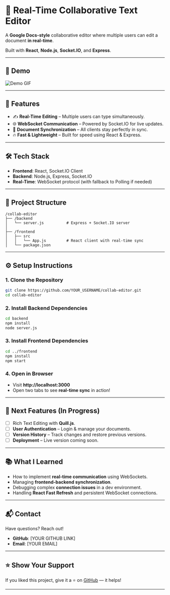 # 📝 Real-Time Collaborative Text Editor

A **Google Docs-style** collaborative editor where multiple users can edit a document **in real-time**.

Built with **React**, **Node.js**, **Socket.IO**, and **Express**.

---

## 🚀 Demo

![Demo GIF](demo.gif) <!-- Replace with your own GIF or image -->

---

## 🌟 Features

- ✍️ **Real-Time Editing** – Multiple users can type simultaneously.
- 🌐 **WebSocket Communication** – Powered by Socket.IO for live updates.
- 📄 **Document Synchronization** – All clients stay perfectly in sync.
- 🔥 **Fast & Lightweight** – Built for speed using React & Express.

---

## 🛠 Tech Stack

- **Frontend**: React, Socket.IO Client
- **Backend**: Node.js, Express, Socket.IO
- **Real-Time**: WebSocket protocol (with fallback to Polling if needed)

---

## 📂 Project Structure

```
/collab-editor
├── /backend
│   └── server.js          # Express + Socket.IO server
│
├── /frontend
│   ├── src
│   │   └── App.js         # React client with real-time sync
│   └── package.json
```

---

## ⚙️ Setup Instructions

### 1. Clone the Repository
```bash
git clone https://github.com/YOUR_USERNAME/collab-editor.git
cd collab-editor
```

### 2. Install Backend Dependencies
```bash
cd backend
npm install
node server.js
```

### 3. Install Frontend Dependencies
```bash
cd ../frontend
npm install
npm start
```

### 4. Open in Browser
- Visit **http://localhost:3000**
- Open two tabs to see **real-time sync** in action!

---

## 🌟 Next Features (In Progress)

- [ ] Rich Text Editing with **Quill.js**.
- [ ] **User Authentication** – Login & manage your documents.
- [ ] **Version History** – Track changes and restore previous versions.
- [ ] **Deployment** – Live version coming soon.

---

## 📚 What I Learned

- How to implement **real-time communication** using WebSockets.
- Managing **frontend-backend synchronization**.
- Debugging complex **connection issues** in a dev environment.
- Handling **React Fast Refresh** and persistent WebSocket connections.

---

## 📬 Contact

Have questions? Reach out!

- **GitHub**: [YOUR GITHUB LINK]
- **Email**: [YOUR EMAIL]

---

## ⭐️ Show Your Support

If you liked this project, give it a ⭐ on [GitHub](https://github.com/YOUR_USERNAME/collab-editor) — it helps!

---
